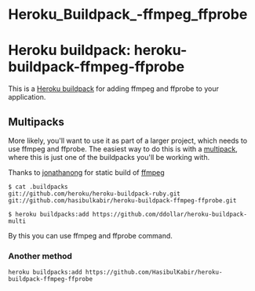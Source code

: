 # Heroku_Buildpack_-ffmpeg_ffprobe

Heroku buildpack: heroku-buildpack-ffmpeg-ffprobe
======================

This is a [Heroku buildpack](http://devcenter.heroku.com/articles/buildpacks)
for adding ffmpeg and ffprobe to your application.

Multipacks
----------

More likely, you'll want to use it as part of a larger project, which needs to use ffmpeg and ffprobe. The easiest way to do this is with a [multipack](https://github.com/ddollar/heroku-buildpack-multi),
where this is just one of the buildpacks you'll be working with.

Thanks to [jonathanong](https://github.com/jonathanong) for static build of [ffmpeg](https://johnvansickle.com/ffmpeg/)

    $ cat .buildpacks
    git://github.com/heroku/heroku-buildpack-ruby.git
    git://github.com/hasibulkabir/heroku-buildpack-ffmpeg-ffprobe.git

    $ heroku buildpacks:add https://github.com/ddollar/heroku-buildpack-multi

By this you can use ffmpeg and ffprobe command.

### Another method
    heroku buildpacks:add https://github.com/HasibulKabir/heroku-buildpack-ffmpeg-ffprobe
